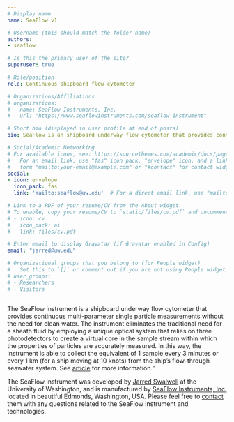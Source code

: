 ```yaml
---
# Display name
name: SeaFlow v1

# Username (this should match the folder name)
authors:
- seaflow

# Is this the primary user of the site?
superuser: true

# Role/position
role: Continuous shipboard flow cytometer

# Organizations/Affiliations
# organizations:
# - name: SeaFlow Instruments, Inc.
#   url: "https://www.seaflowinstruments.com/seaflow-instrument"

# Short bio (displayed in user profile at end of posts)
bio: SeaFlow is an shipboard underway flow cytometer that provides continuous single celled measurements of light scatter and fluorescence of small phytoplankton (< 10 µm). 

# Social/Academic Networking
# For available icons, see: https://sourcethemes.com/academic/docs/page-builder/#icons
#   For an email link, use "fas" icon pack, "envelope" icon, and a link in the
#   form "mailto:your-email@example.com" or "#contact" for contact widget.
social:
- icon: envelope
  icon_pack: fas
  link: 'mailto:seaflow@uw.edu'  # For a direct email link, use "mailto:test@example.org".

# Link to a PDF of your resume/CV from the About widget.
# To enable, copy your resume/CV to `static/files/cv.pdf` and uncomment the lines below.
# - icon: cv
#   icon_pack: ai
#   link: files/cv.pdf

# Enter email to display Gravatar (if Gravatar enabled in Config)
email: "jarred@uw.edu"

# Organizational groups that you belong to (for People widget)
#   Set this to `[]` or comment out if you are not using People widget.
# user_groups:
# - Researchers
# - Visitors
---
```

The SeaFlow instrument is a shipboard underway flow cytometer that provides continuous multi-parameter single particle measurements without the need for clean water. The instrument eliminates the traditional need for a sheath fluid by employing a unique optical system that relies on three photodetectors to create a virtual core in the sample stream within which the properties of particles are accurately measured. In this way, the instrument is able to collect the equivalent of 1 sample every 3 minutes or every 1 km (for a ship moving at 10 knots) from the ship’s flow-through seawater system. See [article](https://doi.org/10.4319/lom.2011.9.466) for more information.”

The SeaFlow instrument was developed by [Jarred Swalwell](https://armbrustlab.ocean.washington.edu/people/swalwell/) at the University of Washington, and is manufactured by [SeaFlow Instruments, Inc.](https://www.seaflowinstruments.com/) located in beautiful Edmonds, Washington, USA. Please feel free to [contact](mailto:seaflowinstruments@gmail.com) them with any questions related to the SeaFlow instrument and technologies.